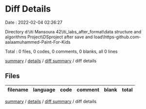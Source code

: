 # Diff Details

Date : 2022-02-04 02:26:27

Directory d:\iti Mansoura 42\iti_labs_after_format\data structure and algorithms Project\DSproject after save and load\https-github.com-aalaamuhammed-Paint-For-Kids

Total : 0 files,  0 codes, 0 comments, 0 blanks, all 0 lines

[summary](results.md) / [details](details.md) / [diff summary](diff.md) / diff details

## Files
| filename | language | code | comment | blank | total |
| :--- | :--- | ---: | ---: | ---: | ---: |

[summary](results.md) / [details](details.md) / [diff summary](diff.md) / diff details